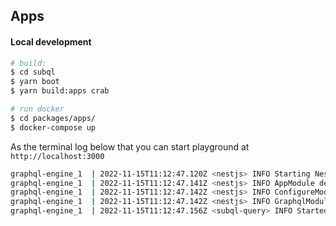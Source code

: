 ## Apps

#### Local development

```bash
# build:
$ cd subql
$ yarn boot
$ yarn build:apps crab

# run docker
$ cd packages/apps/
$ docker-compose up
```

As the terminal log below that you can start playground at `http://localhost:3000`

```bash
graphql-engine_1  | 2022-11-15T11:12:47.120Z <nestjs> INFO Starting Nest application...
graphql-engine_1  | 2022-11-15T11:12:47.141Z <nestjs> INFO AppModule dependencies initialized
graphql-engine_1  | 2022-11-15T11:12:47.142Z <nestjs> INFO ConfigureModule dependencies initialized
graphql-engine_1  | 2022-11-15T11:12:47.142Z <nestjs> INFO GraphqlModule dependencies initialized
graphql-engine_1  | 2022-11-15T11:12:47.156Z <subql-query> INFO Started playground at http://localhost:3000
```
